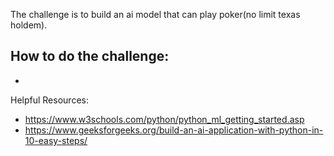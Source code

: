 The challenge is to build an ai model that can play poker(no limit texas holdem).

How to do the challenge:
- 
-

Helpful Resources:
- https://www.w3schools.com/python/python_ml_getting_started.asp
- https://www.geeksforgeeks.org/build-an-ai-application-with-python-in-10-easy-steps/

